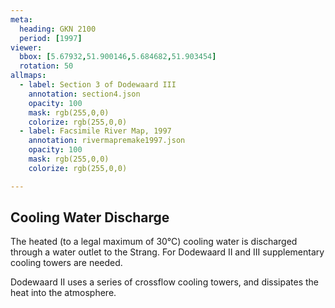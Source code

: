 ```yaml
---
meta:
  heading: GKN 2100
  period: [1997]
viewer:
  bbox: [5.67932,51.900146,5.684682,51.903454]
  rotation: 50
allmaps:
  - label: Section 3 of Dodewaard III
    annotation: section4.json
    opacity: 100
    mask: rgb(255,0,0)
    colorize: rgb(255,0,0)
  - label: Facsimile River Map, 1997
    annotation: rivermapremake1997.json
    opacity: 100
    mask: rgb(255,0,0)
    colorize: rgb(255,0,0)

---
```


## Cooling Water Discharge

The heated (to a legal maximum of 30°C) cooling water is discharged through a water outlet to the Strang. For Dodewaard II and III supplementary cooling towers are needed.

Dodewaard II uses a series of crossflow cooling towers, and dissipates the heat into the atmosphere.

